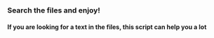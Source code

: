 ### Search the files and enjoy!

#### If you are looking for a text in the files, this script can help you a lot

